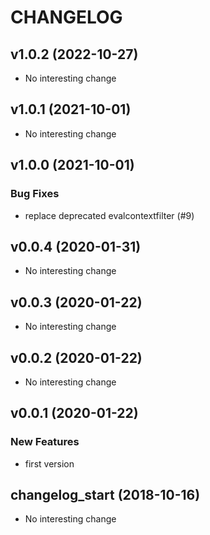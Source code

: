 # CHANGELOG

## v1.0.2 (2022-10-27)

- No interesting change

## v1.0.1 (2021-10-01)

- No interesting change

## v1.0.0 (2021-10-01)

### Bug Fixes

- replace deprecated evalcontextfilter (#9)

## v0.0.4 (2020-01-31)

- No interesting change

## v0.0.3 (2020-01-22)

- No interesting change

## v0.0.2 (2020-01-22)

- No interesting change

## v0.0.1 (2020-01-22)

### New Features

- first version

## changelog_start (2018-10-16)

- No interesting change


